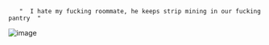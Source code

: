        "  I hate my fucking roommate, he keeps strip mining in our fucking pantry  "
![image](https://github.com/user-attachments/assets/6e245252-3a4d-4795-b799-3e0b591634c4)
